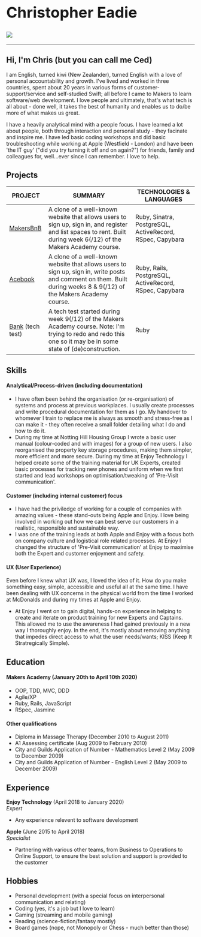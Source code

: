 <h1 style="font-size: 40px;" align="left">Christopher Eadie</h1>

<a href="www.linkedin.com/in/christopher-eadie" target="_blank" >![](https://img.shields.io/badge/LinkedIn-blue?logo=linkedin)</a>
<a href="hhttps://sourcerer.io/saidbyced"><img src="https://img.shields.io/badge/JavaScript-26%20commits-blue.svg" alt=""></a>
<a href="https://sourcerer.io/saidbyced"><img src="https://img.shields.io/badge/CSS-57%20commits-green.svg" alt=""></a>
<a href="https://sourcerer.io/saidbyced"><img src="https://img.shields.io/badge/HTML-46%20commits-yellow.svg" alt=""></a>
<a href="https://sourcerer.io/saidbyced"><img src="https://img.shields.io/badge/Ruby-143%20commits-red.svg" alt=""></a>
<a href="https://sourcerer.io/saidbyced"><img src="https://img.shields.io/badge/SQL-45%20commits-orange.svg" alt=""></a>

---

## Hi, I'm Chris (but you can call me Ced)

I am English, turned kiwi (New Zealander), turned English with a love of personal accountability and growth. I've lived and worked in three countries, spent about 20 years in various forms of customer-support/service and self-studied Swift; all before I came to Makers to learn software/web development. I love people and ultimately, that's what tech is all about - done well, it takes the best of humanity and enables us to do/be more of what makes us great.

I have a heavily analytical mind with a people focus. I have learned a lot about people, both through interaction and personal study - they facinate and inspire me. I have led basic coding workshops and did basic troubleshooting while working at Apple (Westfield - London) and have been 'the IT guy' ("did you try turning it off and on again?") for friends, family and colleagues for, well...ever since I can remember. I love to help.

## Projects

PROJECT | SUMMARY | TECHNOLOGIES & LANGUAGES|
------- | ------- | ------------ |
[MakersBnB](https://github.com/Kefuri/MakersBnB) | A clone of a well-known website that allows users to sign up, sign in, and  register and list spaces to rent. Built during week 6(/12) of the Makers Academy course. | Ruby, Sinatra, PostgreSQL, ActiveRecord, RSpec, Capybara |
[Acebook](https://github.com/Megscode/acebook_undefined) | A clone of a well-known website that allows users to sign up, sign in, write posts and comment on them. Built during weeks 8 & 9(/12) of the Makers Academy course. | Ruby, Rails, PostgreSQL, ActiveRecord, RSpec, Capybara |
[Bank](https://github.com/saidbyced/bank_tech_test) (tech test) | A tech test started during week 9(/12) of the Makers Academy course. Note: I'm trying to redo and redo this one so it may be in some state of (de)construction. | Ruby |

## Skills

#### Analytical/Process-driven (including documentation)

- I have often been behind the organisation (or re-organisation) of systems and process at previous workplaces. I usually create processes and write procedural documentation for them as I go. My handover to whomever I train to replace me is always as smooth and stress-free as I can make it - they often receive a small folder detailing what I do and how to do it.
- During my time at Notting Hill Housing Group I wrote a basic user manual (colour-coded and with images) for a group of new users. I also reorganised the property key storage procedures, making them simpler, more efficient and more secure. During my time at Enjoy Technology I helped create some of the training material for UK Experts, created basic processes for tracking new phones and uniform when we first started and lead workshops on optimisation/tweaking of 'Pre-Visit communication'.

#### Customer (including internal customer) focus

- I have had the priviledge of working for a couple of companies with amazing values - these stand-outs being Apple and Enjoy. I love being involved in working out how we can best serve our customers in a realistic, responsible and sustainable way.
- I was one of the training leads at both Apple and Enjoy with a focus both on company culture and logistical role related processes. At Enjoy I changed the structure of 'Pre-Visit communication' at Enjoy to maximise both the Expert and customer enjoyment and safety.

#### UX (User Experience)

Even before I knew what UX was, I loved the idea of it. How do you make something easy, simple, accessible and useful all at the same time. I have been dealing with UX concerns in the physical world from the time I worked at McDonalds and during my times at Apple and Enjoy.
- At Enjoy I went on to gain digital, hands-on experience in helping to create and iterate on product training for new Experts and Captains. This allowed me to use the awareness I had gained previously in a new way I thoroughly enjoy. In the end, it's mostly about removing anything that impedes direct access to what the user needs/wants; KISS (Keep It Stratregically Simple).

## Education

#### Makers Academy (January 20th to April 10th 2020)

- OOP, TDD, MVC, DDD
- Agile/XP
- Ruby, Rails, JavaScript
- RSpec, Jasmine

#### Other qualifications

- Diploma in Massage Therapy (December 2010 to August 2011)
- A1 Assessing certificate (Aug 2009 to February 2010)
- City and Guilds Application of Number - Mathematics Level 2 (May 2009 to December 2009)
- City and Guilds Application of Number - English Level 2 (May 2009 to December 2009)

## Experience

**Enjoy Technology** (April 2018 to January 2020)    
*Expert*  
- Any experience relevent to software development

**Apple** (June 2015 to April 2018)   
*Specialist*  
- Partnering with various other teams, from Business to Operations to Online Support, to ensure the best solution and support is provided to the customer

## Hobbies

- Personal development (with a special focus on interpersonal communication and relating)
- Coding (yes, it's a job but I love to learn)
- Gaming (streaming and mobile gaming)
- Reading (science-fiction/fantasy mostly)
- Board games (nope, not Monopoly or Chess - much better than those)

